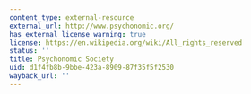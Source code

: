 ```yaml
---
content_type: external-resource
external_url: http://www.psychonomic.org/
has_external_license_warning: true
license: https://en.wikipedia.org/wiki/All_rights_reserved
status: ''
title: Psychonomic Society
uid: d1f4fb8b-9bbe-423a-8909-87f35f5f2530
wayback_url: ''
---
```


